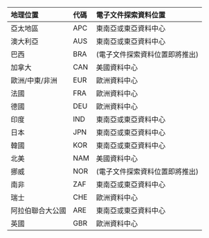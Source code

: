 
|  地理位置               |  代碼  |  電子文件探索資料位置        |
|:----------------------------|:-------|:---------------------------------|
|亞太地區                 |APC     |東南亞或東亞資料中心|
|澳大利亞                    |AUS     |東南亞或東亞資料中心|
|巴西                       |BRA     |(電子文件探索資料位置即將推出)|
|加拿大                       |CAN     |美國資料中心                    |
|歐洲/中東/非洲|EUR     |歐洲資料中心                |
|法國                       |FRA     |歐洲資料中心                |
|德國                      |DEU     |歐洲資料中心                |
|印度                        |IND     |東南亞或東亞資料中心|
|日本                        |JPN     |東南亞或東亞資料中心|
|韓國                        |KOR     |東南亞或東亞資料中心|
|北美                |NAM     |美國資料中心                    |
|挪威                       |NOR     |(電子文件探索資料位置即將推出)|
|南非                 |ZAF     |東南亞或東亞資料中心|
|瑞士                  |CHE     |歐洲資料中心                |
|阿拉伯聯合大公國         |ARE     |東南亞或東亞資料中心|
|英國               |GBR     |歐洲資料中心                |
